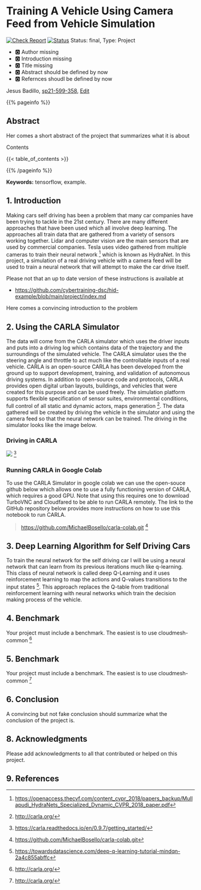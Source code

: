# Training A Vehicle Using Camera Feed from Vehicle Simulation

[![Check Report](https://github.com/cybertraining-dsc/sp21-599-358/workflows/Check%20Report/badge.svg)](https://github.com/cybertraining-dsc/sp21-599-358/actions)
[![Status](https://github.com/cybertraining-dsc/sp21-599-358/workflows/Status/badge.svg)](https://github.com/cybertraining-dsc/sp21-599-358/actions)
Status: final, Type: Project

* :o2: Author missing
* :o2: Introduction missing
* :o2: Title missing
* :o2: Abstract should be defined by now
* :o2: Refernces shoudl be defined by now

Jesus Badillo, [sp21-599-358](https://github.com/cybertraining-dsc/sp21-599-358/), [Edit](https://github.com/cybertraining-dsc/sp21-599-358/blob/main/project/index.md)

{{% pageinfo %}}

## Abstract

Her comes a short abstract of the project that summarizes what it is about

Contents

{{< table_of_contents >}}

{{% /pageinfo %}}

**Keywords:** tensorflow, example. 

## 1. Introduction


Making cars self driving has been a problem that many car companies have been trying to tackle in the 21st century.
There are many different approaches that have been used which all involve deep learning. The approaches all train data
that are gathered from a variety of sensors working together. Lidar and computer vision are the main sensors that are
used by commercial companies. Tesla uses video gathered from multiple cameras to train their neural network [^4] which
is known as HydraNet. In this project, a simulation of a real driving vehicle with a camera feed will be used to train
a neural network that will attempt to make the car drive itself. 


Please not that an up to date version of these instructions is available at

* <https://github.com/cybertraining-dsc/hid-example/blob/main/project/index.md>

Here comes a convincing introduction to the problem

## 2. Using the CARLA Simulator

The data will come from the CARLA simulator which uses the driver inputs and puts into a driving log which contains data of
the trajectory and the surroundings of the simulated vehicle. The CARLA simulator uses the the steering angle and throttle
to act much like the controllable inputs of a real vehicle. CARLA is an open-source CARLA has been developed from the ground
up to support development, training, and validation of autonomous driving systems. In addition to open-source code and protocols, 
CARLA provides open digital urban layouts, buildings, and vehicles that were created for this purpose and can be used freely.
The simulation platform supports flexible specification of sensor suites, environmental conditions, full control of all static
and dynamic actors, maps generation [^2]. The data gathered will be created by driving the vehicle in the simulator and using the
camera feed so that the neural network can be trained. The driving in the simulator looks like the image below.

### Driving in CARLA

![](https://github.com/cybertraining-dsc/sp21-599-358/tree/main/project/images/CARLA_Image.png)
[^3]

### Running CARLA in Google Colab

To use the CARLA Simulator in google colab we can use the open-souce github below which allows one to use a fully functioning version 
of CARLA, which requires a good GPU. Note that using this requires one to download TurboVNC and Cloudfared to be able to run CARLA remotely.
The link to the GitHub repository below provides more instructions on how to use this notebook to run CARLA.

> <https://github.com/MichaelBosello/carla-colab.git>
> [^1]
## 3. Deep Learning Algorithm for Self Driving Cars

To train the neural network for the self driving car I will be using a neural network that can learn from its previous iterations much like
q-learning. This class of neural network is called deep Q-Learning and it uses reinforcement learning to map the actions and Q-values transitions
to the input states [^5]. This approach replaces the Q-table from traditional reinforcement learning with neural networks which train the decision
making process of the vehicle.

## 4. Benchmark

Your project must include a benchmark. The easiest is to use cloudmesh-common [^2]


## 5. Benchmark

Your project must include a benchmark. The easiest is to use cloudmesh-common [^2]

## 6. Conclusion

A convincing but not fake conclusion should summarize what the conclusion of the project is.

## 8. Acknowledgments

Please add acknowledgments to all that contributed or helped on this project.

## 9. References

[^1]:https://github.com/MichaelBosello/carla-colab.git
[^2]:http://carla.org/
[^3]:https://carla.readthedocs.io/en/0.9.7/getting_started/
[^4]:https://openaccess.thecvf.com/content_cvpr_2018/papers_backup/Mullapudi_HydraNets_Specialized_Dynamic_CVPR_2018_paper.pdf
[^5]:https://towardsdatascience.com/deep-q-learning-tutorial-mindqn-2a4c855abffc
[^6]:https://www.youtube.com/watch?v=EaY5QiZwSP4&t=1595s
